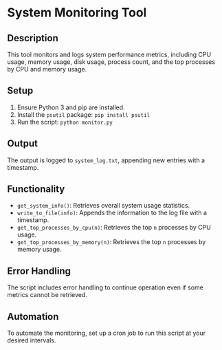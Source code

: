 # System Monitoring Tool

## Description
This tool monitors and logs system performance metrics, including CPU usage, memory usage, disk usage, process count, and the top processes by CPU and memory usage.

## Setup
1. Ensure Python 3 and pip are installed.
2. Install the `psutil` package: `pip install psutil`
3. Run the script: `python monitor.py`

## Output
The output is logged to `system_log.txt`, appending new entries with a timestamp.

## Functionality
- `get_system_info()`: Retrieves overall system usage statistics.
- `write_to_file(info)`: Appends the information to the log file with a timestamp.
- `get_top_processes_by_cpu(n)`: Retrieves the top `n` processes by CPU usage.
- `get_top_processes_by_memory(n)`: Retrieves the top `n` processes by memory usage.

## Error Handling
The script includes error handling to continue operation even if some metrics cannot be retrieved.

## Automation
To automate the monitoring, set up a cron job to run this script at your desired intervals.
